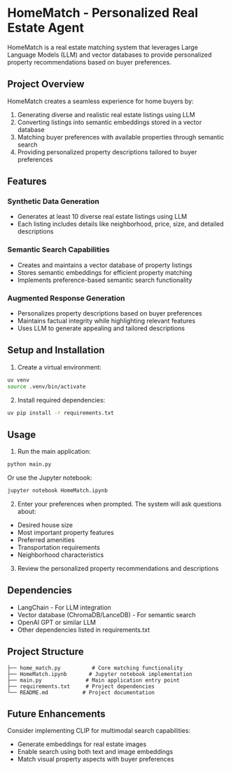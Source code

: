 # HomeMatch - Personalized Real Estate Agent

HomeMatch is a real estate matching system that leverages Large Language Models (LLM) and vector databases to provide personalized property recommendations based on buyer preferences.

## Project Overview

HomeMatch creates a seamless experience for home buyers by:
1. Generating diverse and realistic real estate listings using LLM
2. Converting listings into semantic embeddings stored in a vector database
3. Matching buyer preferences with available properties through semantic search
4. Providing personalized property descriptions tailored to buyer preferences

## Features

### Synthetic Data Generation
- Generates at least 10 diverse real estate listings using LLM
- Each listing includes details like neighborhood, price, size, and detailed descriptions

### Semantic Search Capabilities
- Creates and maintains a vector database of property listings
- Stores semantic embeddings for efficient property matching
- Implements preference-based semantic search functionality

### Augmented Response Generation
- Personalizes property descriptions based on buyer preferences
- Maintains factual integrity while highlighting relevant features
- Uses LLM to generate appealing and tailored descriptions

## Setup and Installation

1. Create a virtual environment:
```bash
uv venv
source .venv/bin/activate
```

2. Install required dependencies:
```bash
uv pip install -r requirements.txt
```

## Usage

1. Run the main application:
```bash
python main.py
```

Or use the Jupyter notebook:
```bash
jupyter notebook HomeMatch.ipynb
```

2. Enter your preferences when prompted. The system will ask questions about:
- Desired house size
- Most important property features
- Preferred amenities
- Transportation requirements
- Neighborhood characteristics

3. Review the personalized property recommendations and descriptions

## Dependencies

- LangChain - For LLM integration
- Vector database (ChromaDB/LanceDB) - For semantic search
- OpenAI GPT or similar LLM
- Other dependencies listed in requirements.txt

## Project Structure

```
├── home_match.py          # Core matching functionality
├── HomeMatch.ipynb       # Jupyter notebook implementation
├── main.py              # Main application entry point
├── requirements.txt     # Project dependencies
└── README.md           # Project documentation
```

## Future Enhancements

Consider implementing CLIP for multimodal search capabilities:
- Generate embeddings for real estate images
- Enable search using both text and image embeddings
- Match visual property aspects with buyer preferences